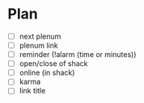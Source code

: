 # Plan

- [ ] next plenum
- [ ] plenum link
- [ ] reminder (!alarm (time or minutes))
- [ ] open/close of shack
- [ ] online (in shack)
- [ ] karma
- [ ] link title
